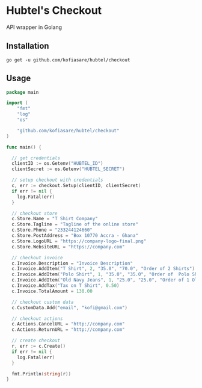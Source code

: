 # Hubtel's Checkout

API wrapper in Golang

## Installation

```go get -u github.com/kofiasare/hubtel/checkout```

## Usage

```go
package main

import (
	"fmt"
	"log"
	"os"

	"github.com/kofiasare/hubtel/checkout"
)

func main() {

  // get credentials
  clientID := os.Getenv("HUBTEL_ID")
  clientSecret := os.Getenv("HUBTEL_SECRET")

  // setup checkout with credentials
  c, err := checkout.Setup(clientID, clientSecret)
  if err != nil {
    log.Fatal(err)
  }

  // checkout store
  c.Store.Name = "T Shirt Company"
  c.Store.Tagline = "Tagline of the online store"
  c.Store.Phone = "233244124660"
  c.Store.PostAddress = "Box 10770 Accra - Ghana"
  c.Store.LogoURL = "https://company-logo-final.png"
  c.Store.WebsiteURL = "https://company.com"

  // checkout invoice
  c.Invoice.Description = "Invoice Description"
  c.Invoice.AddItem("T Shirt", 2, "35.0", "70.0", "Order of 2 Shirts")
  c.Invoice.AddItem("Polo Shirt", 1, "35.0", "35.0", "Order of  Polo Shirt")
  c.Invoice.AddItem("Old Navy Jeans", 1, "25.0", "25.0", "Order of 1 Old Navy Jeans")
  c.Invoice.AddTax("Tax on T Shirt", 0.50)
  c.Invoice.TotalAmount = 130.00

  // checkout custom data
  c.CustomData.Add("email", "kofi@gmail.com")

  // checkout actions
  c.Actions.CancelURL = "http://company.com"
  c.Actions.ReturnURL = "http://company.com"

  // create checkout
  r, err := c.Create()
  if err != nil {
    log.Fatal(err)
  }

  fmt.Println(string(r))
}

```